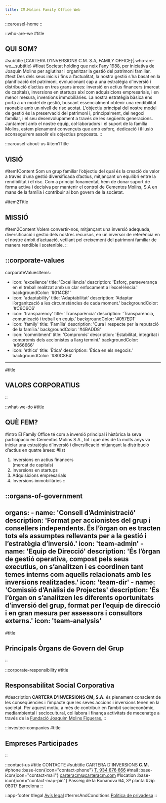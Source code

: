 ```yaml
---
title: CM.Molins Family Office Web
---
```


::carousel-home
::

::who-are-we
#title
  ## QUI SOM?
#subtitle
  [CARTERA D'INVERSIONS C.M. S.A, FAMILY OFFICE]{.who-are-we__subtitle}
#float
  Societat holding que neix l'any 1988, per iniciativa de Joaquín Molins per aglutinar i organitzar la gestió del patrimoni familiar.
#text
  Des dels seus inicis i fins a l’actualitat, la nostra gestió s’ha basat en la planificació del patrimoni, evolucionant cap a una estratègia d’inversió i distribució d’actius en tres grans àrees: inversió en actius financers (mercat de capitals), inversions en startups així com adquisicions empresarials, i en menor mesura, inversions immobiliàries. La nostra estratègia bàsica ens porta a un model de gestió, buscant essencialment obtenir una rendibilitat raonable amb un nivell de risc acotat. L'objectiu principal del nostre model de gestió és la preservació del patrimoni i, principalment, del negoci familiar, i el seu desenvolupament a través de les següents generacions. Juntament amb el nostre equip, col·laboradors i el suport de la família Molins, estem plenament convençuts que amb esforç, dedicació i il·lusió aconseguirem assolir els objectius proposats.
::

::carousel-about-us
#item1Title
  ## VISIÓ
#item1Content
Som un grup familiar l’objectiu del qual és la creació de valor a través d’una gestió diversificada d’actius, mitjançant un equilibri entre la rendibilitat i el risc. Com a principi fonamental, hem de donar suport de forma activa i decisiva per mantenir el control de Cementos Molins, S.A en mans de la família i contribuir al bon govern de la societat.

#item2Title
  ## MISSIÓ
#item2Content
  Volem convertir-nos, mitjançant una inversió adequada, diversificació i gestió dels nostres recursos, en un inversor de referència en el nostre àmbit d’actuació, vetllant pel creixement del patrimoni familiar de manera rendible i sostenible.
::

::corporate-values
---
corporateValuesItems:
  - icon: 'excellence'
    title: 'Excel·lència'
    description: 'Esforç, perseverança en el treball realitzat amb un clar enfocament a l’excel·lència.'
    backgroundColor: '#014CB1'
  - icon: 'adaptability'
    title: 'Adaptabilitat'
    description: 'Adaptar l’organització a les circumstàncies de cada moment.'
    backgroundColor: '#C6C6C6'
  - icon: 'transparency'
    title: 'Transparència'
    description: 'Transparència, comunicació i treball en equip.'
    backgroundColor: '#057ED1'
  - icon: 'family'
    title: 'Família'
    description: 'Cura i respecte per la reputació de la família.'
    backgroundColor: '#4BADD8'
  - icon: 'commitment'
    title: 'Compromís'
    description: 'Estabilitat, integritat i compromís dels accionistes a llarg termini.'
    backgroundColor: '#666666'
  - icon: 'ethics'
    title: 'Ètica'
    description: 'Ètica en els negocis.'
    backgroundColor: '#80C8E4'
---
#title
  ## VALORS CORPORATIUS
::

::what-we-do
#title
  ## QUÈ FEM?
#intro
  El Family Office té com a inversió principal i històrica la seva participació en Cementos Molins S.A., tot i que des de fa molts anys va iniciar una estratègia d’inversió i diversificació mitjançant la distribució d’actius en quatre àrees:
#list
  1. Inversions en actius financers<br>(mercat de capitals)
  2. Inversions en startups
  3. Adquisicions empresarials
  4. Inversions immobiliàries
::

::organs-of-government
---
  organs:
    - name: 'Consell d’Administració'
      description: 'Format per accionistes del grup i consellers independents. És l’òrgan on es tracten tots els assumptes rellevants per a la gestió i l’estratègia d’inversió.'
      icon: 'team-admin'
    - name: 'Equip de Direcció'
      description: 'És l’òrgan de gestió operativa, compost pels seus executius, on s’analitzen i es coordinen tant temes interns com aquells relacionats amb les inversions realitzades.'
      icon: 'team-dir'
    - name: 'Comissió d’Anàlisi de Projectes'
      description: 'És l’òrgan on s’analitzen les diferents oportunitats d’inversió del grup, format per l’equip de direcció i en gran mesura per assessors i consultors externs.'
      icon: 'team-analysis'
---
#title
 ## Principals Òrgans de Govern del Grup
::

::corporate-responsibility
#title
  ## Responsabilitat Social Corporativa
#description
  **CARTERA D'INVERSIONS CM, S.A.** és plenament conscient de les conseqüències i l’impacte que les seves accions i inversions tenen en la societat. Per aquest motiu, a més de contribuir en l’àmbit socioeconòmic, mediambiental i sociocultural, col·labora i finança activitats de mecenatge a través de la [Fundació Joaquim Molins Figueras.](http://www.joaquimmolinsfigueras.org/)
::

::investee-companies
#title
  ## Empreses Participades
::

::contact-us
#title
  CONTACTE
#subtitle
  CARTERA D'INVERSIONS **C.M.**
#phone
  :base-icon{icon="contact-phone"} [T. 934 876 666](tel:+34934121300)
#mail
  :base-icon{icon="contact-mail"} [carteracm@carteracm.com](mailto:carteracm@carteracm.com)
#location
  :base-icon{icon="contact-map-pin"} Passeig de la Bonanova 64, 3ª planta
#zip
  08017 Barcelona
::

::app-footer
#legal
  [Avís legal](/ca/legal)
#termsAndConditions
  [Política de privadesa](/ca/privacitat)
::

